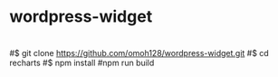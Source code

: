 # wordpress-widget
#

#$ git clone https://github.com/omoh128/wordpress-widget.git
#$ cd recharts
#$ npm install
#npm run build

